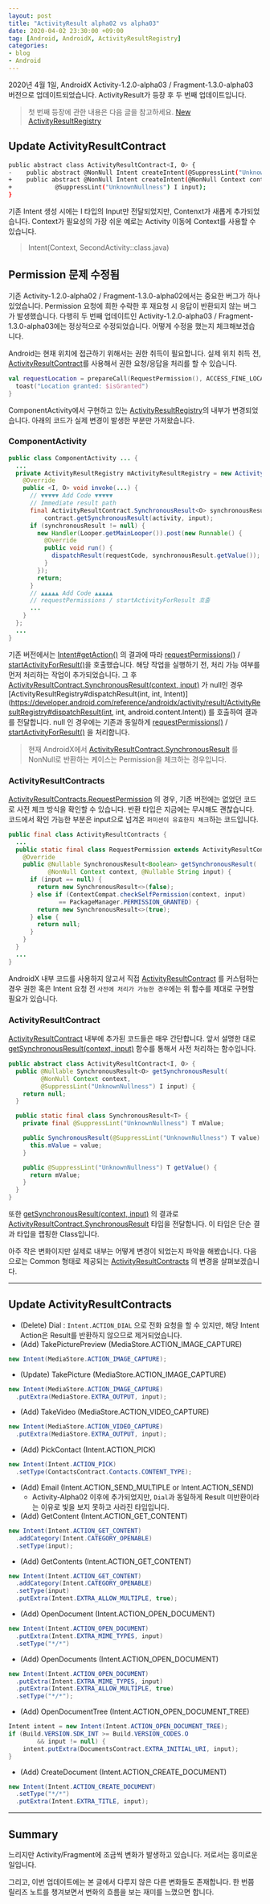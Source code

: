 ```yaml
---
layout: post
title: "ActivityResult alpha02 vs alpha03"
date: 2020-04-02 23:30:00 +09:00
tag: [Android, AndroidX, ActivityResultRegistry]
categories:
- blog
- Android
---
```


2020년 4월 1일, AndroidX Activity-1.2.0-alpha03 / Fragment-1.3.0-alpha03 버전으로 업데이트되었습니다. ActivityResult가 등장 후 두 번째 업데이트입니다.

> 첫 번째 등장에 관한 내용은 다음 글을 참고하세요. [New ActivityResultRegistry](http://pluu.github.io/blog/android/2020/03/24/activity-result/)

<!--more-->

## Update ActivityResultContract

```bash
public abstract class ActivityResultContract<I, O> {
-    public abstract @NonNull Intent createIntent(@SuppressLint("UnknownNullness") I input);
+    public abstract @NonNull Intent createIntent(@NonNull Context context,
+            @SuppressLint("UnknownNullness") I input);
}
```

기존 Intent 생성 시에는 I 타입의 Input만 전달되었지만, Contenxt가 새롭게 추가되었습니다. Context가 필요성의 가장 쉬운 예로는 Activity 이동에 Context를 사용할 수 있습니다.

> Intent(Context, SecondActivity::class.java)

## Permission 문제 수정됨

기존 Activity-1.2.0-alpha02 / Fragment-1.3.0-alpha02에서는 중요한 버그가 하나 있었습니다. Permission 요청에 희한 수락한 후 재요청 시 응답이 반환되지 않는 버그가 발생했습니다. 다행히 두 번째 업데이트인 Activity-1.2.0-alpha03 / Fragment-1.3.0-alpha03에는 정상적으로 수정되었습니다. 어떻게 수정을 했는지 체크해보겠습니다.

Android는 현재 위치에 접근하기 위해서는 권한 취득이 필요합니다. 실제 위치 취득 전, [ActivityResultContract](https://developer.android.com/reference/androidx/activity/result/contract/ActivityResultContract)를 사용해서 권한 요청/응답을 처리를 할 수 있습니다.

```kotlin
val requestLocation = prepareCall(RequestPermission(), ACCESS_FINE_LOCATION) { isGranted ->
  toast("Location granted: $isGranted")
}
```

ComponentActivity에서 구현하고 있는 [ActivityResultRegistry](https://developer.android.com/reference/androidx/activity/result/ActivityResultRegistry)의 내부가 변경되었습니다. 아래의 코드가 실제 변경이 발생한 부분만 가져왔습니다. 

### ComponentActivity

```java
public class ComponentActivity ... {
  ...
  private ActivityResultRegistry mActivityResultRegistry = new ActivityResultRegistry() {
    @Override
    public <I, O> void invoke(...) {
      // ▼▼▼▼▼ Add Code ▼▼▼▼▼
      // Immediate result path
      final ActivityResultContract.SynchronousResult<O> synchronousResult =
          contract.getSynchronousResult(activity, input);
      if (synchronousResult != null) {
        new Handler(Looper.getMainLooper()).post(new Runnable() {
          @Override
          public void run() {
            dispatchResult(requestCode, synchronousResult.getValue());
          }
        });
        return;
      }
      // ▲▲▲▲▲ Add Code ▲▲▲▲▲
      // requestPermissions / startActivityForResult 호출
      ...      
    }
  };
  ...
}
```

기존 버전에서는 [Intent#getAction()](https://developer.android.com/reference/android/content/Intent.html#getAction()) 의 결과에 따라 [requestPermissions()](https://developer.android.com/reference/android/app/Activity#requestPermissions(java.lang.String%5B%5D,%20int)) / [startActivityForResult()](https://developer.android.com/reference/android/app/Activity#startActivityForResult(android.content.Intent,%20int))을 호출했습니다. 해당 작업을 실행하기 전, 처리 가능 여부를 먼저 처리하는 작업이 추가되었습니다. 그 후 [ActivityResultContract.SynchronousResult(context, input)](https://www.google.com/search?client=firefox-b-d&q=ActivityResultContract.SynchronousResult) 가 null인 경우 [ActivityResultRegistry#dispatchResult(int, int, Intent)](https://developer.android.com/reference/androidx/activity/result/ActivityResultRegistry#dispatchResult(int, int, android.content.Intent)) 를 호출하여 결과를 전달합니다. null 인 경우에는 기존과 동일하게 [requestPermissions()](https://developer.android.com/reference/android/app/Activity#requestPermissions(java.lang.String%5B%5D,%20int)) / [startActivityForResult()](https://developer.android.com/reference/android/app/Activity#startActivityForResult(android.content.Intent,%20int)) 을 처리합니다.

> 현재 AndroidX에서 [ActivityResultContract.SynchronousResult](https://www.google.com/search?client=firefox-b-d&q=ActivityResultContract.SynchronousResult) 를 NonNull로 반환하는 케이스는 Permission을 체크하는 경우입니다.

### ActivityResultContracts

[ActivityResultContracts.RequestPermission](https://developer.android.com/reference/androidx/activity/result/contract/ActivityResultContracts.RequestPermission#getSynchronousResult(android.content.Context,%20java.lang.String)) 의 경우, 기존 버전에는 없었던 코드로 사전 체크 방식을 확인할 수 있습니다. 반환 타입은 지금에는 무시해도 괜찮습니다. 코드에서 확인 가능한 부분은 input으로 넘겨온 `퍼미션이 유효한지 체크`하는 코드입니다.


```java
public final class ActivityResultContracts {
  ...
  public static final class RequestPermission extends ActivityResultContract<String, Boolean> {
    @Override
    public @Nullable SynchronousResult<Boolean> getSynchronousResult(
           @NonNull Context context, @Nullable String input) {
      if (input == null) {
        return new SynchronousResult<>(false);
      } else if (ContextCompat.checkSelfPermission(context, input)
              == PackageManager.PERMISSION_GRANTED) {
        return new SynchronousResult<>(true);
      } else {
        return null;
      }
    }
  }
  ...
}
```

AndroidX 내부 코드를 사용하지 않고서 직접 [ActivityResultContract](https://developer.android.com/reference/androidx/activity/result/contract/ActivityResultContract) 를 커스텀하는 경우 권한 혹은 Intent 요청 전 `사전에 처리가 가능한 경우`에는 위 함수를 제대로 구현할 필요가 있습니다.

### ActivityResultContract

[ActivityResultContract](https://developer.android.com/reference/androidx/activity/result/contract/ActivityResultContract) 내부에 추가된 코드들은 매우 간단합니다. 앞서 설명한 대로 [getSynchronousResult(context, input)](https://www.google.com/search?client=firefox-b-d&q=ActivityResultContract.SynchronousResult) 함수를 통해서 사전 처리하는 함수입니다.

```java
public abstract class ActivityResultContract<I, O> {
  public @Nullable SynchronousResult<O> getSynchronousResult(
         @NonNull Context context,
         @SuppressLint("UnknownNullness") I input) {
    return null;
  }

  public static final class SynchronousResult<T> {
    private final @SuppressLint("UnknownNullness") T mValue;

    public SynchronousResult(@SuppressLint("UnknownNullness") T value) {
      this.mValue = value;
    }

    public @SuppressLint("UnknownNullness") T getValue() {
      return mValue;
    }
  }
}
```

또한 [getSynchronousResult(context, input)](https://www.google.com/search?client=firefox-b-d&q=ActivityResultContract.SynchronousResult) 의 결과로 [ActivityResultContract.SynchronousResult](https://developer.android.com/reference/androidx/activity/result/contract/ActivityResultContract.SynchronousResult) 타입을 전달합니다. 이 타입은 단순 결과 타입을 랩핑한 Class입니다.

아주 작은 변화이지만 실제로 내부는 어떻게 변경이 되었는지 파악을 해봤습니다. 다음으로는 Common 형태로 제공되는 [ActivityResultContracts](https://developer.android.com/reference/androidx/activity/result/contract/ActivityResultContracts) 의 변경을 살펴보겠습니다.

------

## Update ActivityResultContracts

- (Delete) Dial : `Intent.ACTION_DIAL` 으로 전화 요청을 할 수 있지만, 해당 Intent Action은 Result를 반환하지 않으므로 제거되었습니다.
- (Add) TakePicturePreview (MediaStore.ACTION_IMAGE_CAPTURE)

```java
new Intent(MediaStore.ACTION_IMAGE_CAPTURE);
```

- (Update) TakePicture (MediaStore.ACTION_IMAGE_CAPTURE)

```java
new Intent(MediaStore.ACTION_IMAGE_CAPTURE)
  .putExtra(MediaStore.EXTRA_OUTPUT, input);
```

- (Add) TakeVideo (MediaStore.ACTION_VIDEO_CAPTURE)

```java
new Intent(MediaStore.ACTION_VIDEO_CAPTURE)
  .putExtra(MediaStore.EXTRA_OUTPUT, input);
```

- (Add) PickContact (Intent.ACTION_PICK)

```java
new Intent(Intent.ACTION_PICK)
  .setType(ContactsContract.Contacts.CONTENT_TYPE);
```

- (Add) Email (Intent.ACTION_SEND_MULTIPLE or Intent.ACTION_SEND)
  - Activity-Alpha02 이후에 추가되었지만, `Dial`과 동일하게 Result 미반환이라는 이유로 빛을 보지 못하고 사라진 타입입니다.
- (Add) GetContent (Intent.ACTION_GET_CONTENT)

```java
new Intent(Intent.ACTION_GET_CONTENT)
  .addCategory(Intent.CATEGORY_OPENABLE)
  .setType(input);
```

- (Add) GetContents (Intent.ACTION_GET_CONTENT)

```java
new Intent(Intent.ACTION_GET_CONTENT)
  .addCategory(Intent.CATEGORY_OPENABLE)
  .setType(input)
  .putExtra(Intent.EXTRA_ALLOW_MULTIPLE, true);
```

- (Add) OpenDocument (Intent.ACTION_OPEN_DOCUMENT)

```java
new Intent(Intent.ACTION_OPEN_DOCUMENT)
  .putExtra(Intent.EXTRA_MIME_TYPES, input)
  .setType("*/*")
```

- (Add) OpenDocuments (Intent.ACTION_OPEN_DOCUMENT)

```java
new Intent(Intent.ACTION_OPEN_DOCUMENT)
  .putExtra(Intent.EXTRA_MIME_TYPES, input)
  .putExtra(Intent.EXTRA_ALLOW_MULTIPLE, true)
  .setType("*/*");
```

- (Add) OpenDocumentTree (Intent.ACTION_OPEN_DOCUMENT_TREE)

```java
Intent intent = new Intent(Intent.ACTION_OPEN_DOCUMENT_TREE);
if (Build.VERSION.SDK_INT >= Build.VERSION_CODES.O
        && input != null) {
    intent.putExtra(DocumentsContract.EXTRA_INITIAL_URI, input);
}
```

- (Add) CreateDocument (Intent.ACTION_CREATE_DOCUMENT)

```java
new Intent(Intent.ACTION_CREATE_DOCUMENT)
  .setType("*/*")
  .putExtra(Intent.EXTRA_TITLE, input);
```

------

## Summary

느리지만 Activity/Fragment에 조금씩 변화가 발생하고 있습니다. 저로서는 흥미로운 일입니다.

그리고, 이번 업데이트에는 본 글에서 다루지 않은 다른 변화들도 존재합니다. 한 번쯤 릴리즈 노트를 챙겨보면서 변화의 흐름을 보는 재미를 느꼈으면 합니다.